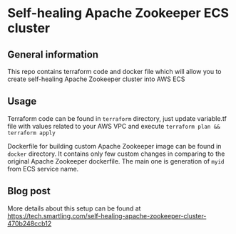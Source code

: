 # Self-healing Apache Zookeeper ECS cluster

## General information
This repo contains terraform code and docker file which will allow you to create self-healing Apache Zookeeper cluster into AWS ECS

## Usage
Terraform code can be found in `terraform` directory, just update variable.tf file with values related to your AWS VPC and execute `terraform plan && terraform apply`
 
Dockerfile for building custom Apache Zookeeper image can be found in `docker` directory. It contains only few custom changes in comparing to the original Apache Zookeeper dockerfile. The main one is generation of `myid` from ECS service name.

## Blog post
More details about this setup can be found at https://tech.smartling.com/self-healing-apache-zookeeper-cluster-470b248ccb12
